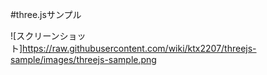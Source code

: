 #three.jsサンプル

![スクリーンショット]https://raw.githubusercontent.com/wiki/ktx2207/threejs-sample/images/threejs-sample.png

